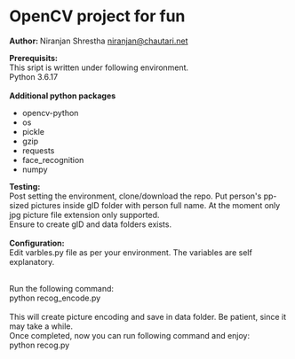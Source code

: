 # OpenCV project for fun

<b> Author: </b> Niranjan Shrestha niranjan@chautari.net

<b> Prerequisits: </b> <br>
This sript is written under following environment. <br>
Python 3.6.17 <br><br>
<b>Additional python packages </b><br><ul>
   <li> opencv-python </li>
   <li> os </li>
   <li> pickle </li>
   <li> gzip </li>
   <li> requests </li>
   <li> face_recognition </li>
   <li> numpy </li></ul>
    

    
<b>Testing: </b><br>
Post setting the environment, clone/download the repo.
Put person's pp-sized pictures inside gID folder with person full name.  At the moment only jpg picture file extension only supported. <br>
Ensure to create gID and data folders exists.
 <br><br>
<b>Configuration: </b><br>
Edit varbles.py file as per your environment.
The variables are self explanatory.
 <br> <br>

Run the following command: <br>
python recog_encode.py <br>
 <br>
This will create picture encoding and save in data folder.  Be patient, since it may take a while.
 <br>
Once completed, now you can run following command and enjoy: <br>
python recog.py
